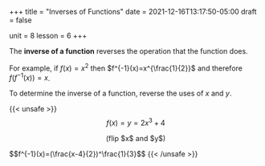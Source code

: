+++
title = "Inverses of Functions"
date = 2021-12-16T13:17:50-05:00
draft = false

unit = 8
lesson = 6
+++

The **inverse of a function** reverses the operation that the function does.

For example, if $f(x)=x^2$ then $f^{-1}(x)=x^{\frac{1}{2}}$ and therefore $f(f^{-1}(x))=x$.

To determine the inverse of a function, reverse the uses of $x$ and $y$.

{{< unsafe >}}
$$f(x)=y=2x^3+4$$
<p style="text-align: center;">(flip $x$ and $y$)</p>
$$f^{-1}(x)=(\frac{x-4}{2})^\frac{1}{3}$$
{{< /unsafe >}}

